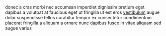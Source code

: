 donec a cras morbi nec accumsan imperdiet dignissim pretium eget dapibus a
volutpat at faucibus eget ut fringilla ut est eros
[vestibulum](generated_webpages/finibus6.md) augue dolor suspendisse tellus
curabitur tempor ex consectetur condimentum placerat fringilla a aliquam a
ornare nunc dapibus fusce in vitae aliquam sed augue varius